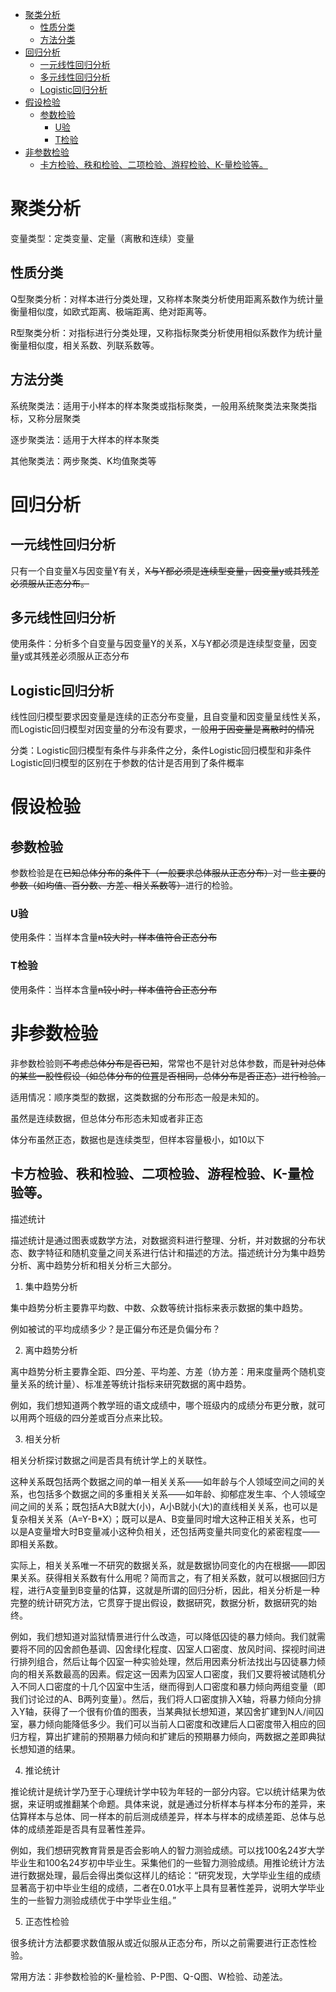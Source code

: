 - [ 聚类分析](#head1)
	- [ 性质分类](#head2)
	- [ 方法分类](#head3)
- [ 回归分析](#head4)
	- [ 一元线性回归分析](#head5)
	- [ 多元线性回归分析](#head6)
	- [ Logistic回归分析](#head7)
- [ 假设检验](#head8)
	- [ 参数检验](#head9)
		- [ U验 ](#head10)
		- [T检验 ](#head11)
- [ 非参数检验](#head12)
	- [ 卡方检验、秩和检验、二项检验、游程检验、K-量检验等。](#head13)
# <span id="head1"> 聚类分析</span>

变量类型：定类变量、定量（离散和连续）变量

## <span id="head2"> 性质分类</span>



Q型聚类分析：对样本进行分类处理，又称样本聚类分析使用距离系数作为统计量衡量相似度，如欧式距离、极端距离、绝对距离等。

R型聚类分析：对指标进行分类处理，又称指标聚类分析使用相似系数作为统计量衡量相似度，相关系数、列联系数等。


## <span id="head3"> 方法分类</span>
系统聚类法：适用于小样本的样本聚类或指标聚类，一般用系统聚类法来聚类指标，又称分层聚类

逐步聚类法：适用于大样本的样本聚类

其他聚类法：两步聚类、K均值聚类等


# <span id="head4"> 回归分析</span>

## <span id="head5"> 一元线性回归分析</span>
只有一个自变量X与因变量Y有关，~~X与Y都必须是连续型变量，因变量y或其残差必须服从正态分布。~~

## <span id="head6"> 多元线性回归分析</span>

使用条件：分析多个自变量与因变量Y的关系，X与Y都必须是连续型变量，因变量y或其残差必须服从正态分布

## <span id="head7"> Logistic回归分析</span>

线性回归模型要求因变量是连续的正态分布变量，且自变量和因变量呈线性关系，而Logistic回归模型对因变量的分布没有要求，一般~~用于因变量是离散时的情况~~

分类：Logistic回归模型有条件与非条件之分，条件Logistic回归模型和非条件Logistic回归模型的区别在于参数的估计是否用到了条件概率


# <span id="head8"> 假设检验</span>


## <span id="head9"> 参数检验</span>
参数检验是在~~已知总体分布的条件下（一般要求总体服从正态分布）~~对一些~~主要的参数（如均值、百分数、方差、相关系数等）~~进行的检验。

### <span id="head10"> U验 </span>
使用条件：当样本含量~~n较大时，样本值符合正态分布~~

### <span id="head11">T检验 </span>
使用条件：当样本含量~~n较小时，样本值符合正态分布~~


# <span id="head12"> 非参数检验</span>

非参数检验则~~不考虑总体分布是否已知~~，常常也不是针对总体参数，而是~~针对总体的某些一股性假设（如总体分布的位罝是否相同，总体分布是否正态）进行检验。~~

适用情况：顺序类型的数据，这类数据的分布形态一般是未知的。


虽然是连续数据，但总体分布形态未知或者非正态

体分布虽然正态，数据也是连续类型，但样本容量极小，如10以下


## <span id="head13"> 卡方检验、秩和检验、二项检验、游程检验、K-量检验等。</span>





描述统计



描述统计是通过图表或数学方法，对数据资料进行整理、分析，并对数据的分布状态、数字特征和随机变量之间关系进行估计和描述的方法。描述统计分为集中趋势分析、离中趋势分析和相关分析三大部分。



1. 集中趋势分析



集中趋势分析主要靠平均数、中数、众数等统计指标来表示数据的集中趋势。



例如被试的平均成绩多少？是正偏分布还是负偏分布？



2. 离中趋势分析



离中趋势分析主要靠全距、四分差、平均差、方差（协方差：用来度量两个随机变量关系的统计量）、标准差等统计指标来研究数据的离中趋势。



例如，我们想知道两个教学班的语文成绩中，哪个班级内的成绩分布更分散，就可以用两个班级的四分差或百分点来比较。



3. 相关分析



相关分析探讨数据之间是否具有统计学上的关联性。



这种关系既包括两个数据之间的单一相关关系——如年龄与个人领域空间之间的关系，也包括多个数据之间的多重相关关系——如年龄、抑郁症发生率、个人领域空间之间的关系；既包括A大B就大(小)，A小B就小(大)的直线相关关系，也可以是复杂相关关系（A=Y-B*X）；既可以是A、B变量同时增大这种正相关关系，也可以是A变量增大时B变量减小这种负相关，还包括两变量共同变化的紧密程度——即相关系数。



实际上，相关关系唯一不研究的数据关系，就是数据协同变化的内在根据——即因果关系。获得相关系数有什么用呢？简而言之，有了相关系数，就可以根据回归方程，进行A变量到B变量的估算，这就是所谓的回归分析，因此，相关分析是一种完整的统计研究方法，它贯穿于提出假设，数据研究，数据分析，数据研究的始终。



例如，我们想知道对监狱情景进行什么改造，可以降低囚徒的暴力倾向。我们就需要将不同的囚舍颜色基调、囚舍绿化程度、囚室人口密度、放风时间、探视时间进行排列组合，然后让每个囚室一种实验处理，然后用因素分析法找出与囚徒暴力倾向的相关系数最高的因素。假定这一因素为囚室人口密度，我们又要将被试随机分入不同人口密度的十几个囚室中生活，继而得到人口密度和暴力倾向两组变量（即我们讨论过的A、B两列变量）。然后，我们将人口密度排入X轴，将暴力倾向分排入Y轴，获得了一个很有价值的图表，当某典狱长想知道，某囚舍扩建到N人/间囚室，暴力倾向能降低多少。我们可以当前人口密度和改建后人口密度带入相应的回归方程，算出扩建前的预期暴力倾向和扩建后的预期暴力倾向，两数据之差即典狱长想知道的结果。



4. 推论统计



推论统计是统计学乃至于心理统计学中较为年轻的一部分内容。它以统计结果为依据，来证明或推翻某个命题。具体来说，就是通过分析样本与样本分布的差异，来估算样本与总体、同一样本的前后测成绩差异，样本与样本的成绩差距、总体与总体的成绩差距是否具有显著性差异。



例如，我们想研究教育背景是否会影响人的智力测验成绩。可以找100名24岁大学毕业生和100名24岁初中毕业生。采集他们的一些智力测验成绩。用推论统计方法进行数据处理，最后会得出类似这样儿的结论：“研究发现，大学毕业生组的成绩显著高于初中毕业生组的成绩，二者在0.01水平上具有显著性差异，说明大学毕业生的一些智力测验成绩优于中学毕业生组。”



5. 正态性检验



很多统计方法都要求数值服从或近似服从正态分布，所以之前需要进行正态性检验。



常用方法：非参数检验的K-量检验、P-P图、Q-Q图、W检验、动差法。
